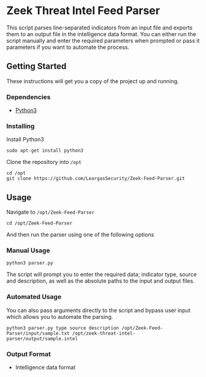# Zeek Threat Intel Feed Parser
This script parses line-separated indicators from an input file and exports them to an output file in the intelligence data format. You can either run the script manually and enter the required parameters when prompted or pass it parameters if you want to automate the process.

## Getting Started

These instructions will get you a copy of the project up and running.

### Dependencies

* [Python3](https://www.python.org/download/releases/3.0/)

### Installing

Install Python3

```
sudo apt-get install python3
```

Clone the repository into `/opt`

```
cd /opt
git clone https://github.com/LeargasSecurity/Zeek-Feed-Parser.git
```

## Usage

Navigate to `/opt/Zeek-Feed-Parser`

```
cd /opt/Zeek-Feed-Parser
```

And then run the parser using one of the following options

### Manual Usage

```
python3 parser.py
```

The script will prompt you to enter the required data; indicator type, source and description, as well as the absolute paths to the input and output files.

### Automated Usage

You can also pass arguments directly to the script and bypass user input which allows you to automate the parsing.

```
python3 parser.py type source description /opt/Zeek-Feed-Parser/input/sample.txt /opt/zeek-threat-intel-parser/output/sample.intel
```

### Output Format

* Intelligence data format
